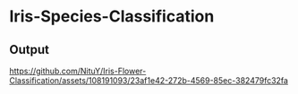 # Iris-Species-Classification

## Output

https://github.com/NituY/Iris-Flower-Classification/assets/108191093/23af1e42-272b-4569-85ec-382479fc32fa

